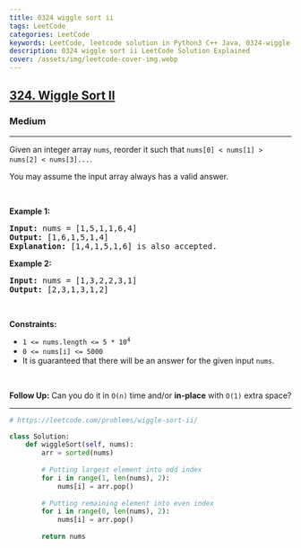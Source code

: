 ```yaml
---
title: 0324 wiggle sort ii
tags: LeetCode
categories: LeetCode
keywords: LeetCode, leetcode solution in Python3 C++ Java, 0324-wiggle-sort-ii solution
description: 0324 wiggle sort ii LeetCode Solution Explained
cover: /assets/img/leetcode-cover-img.webp
---
```



<h2><a href="https://leetcode.com/problems/wiggle-sort-ii/">324. Wiggle Sort II</a></h2><h3>Medium</h3><hr><div><p>Given an integer array <code>nums</code>, reorder it such that <code>nums[0] &lt; nums[1] &gt; nums[2] &lt; nums[3]...</code>.</p>

<p>You may assume the input array always has a valid answer.</p>

<p>&nbsp;</p>
<p><strong class="example">Example 1:</strong></p>

<pre><strong>Input:</strong> nums = [1,5,1,1,6,4]
<strong>Output:</strong> [1,6,1,5,1,4]
<strong>Explanation:</strong> [1,4,1,5,1,6] is also accepted.
</pre>

<p><strong class="example">Example 2:</strong></p>

<pre><strong>Input:</strong> nums = [1,3,2,2,3,1]
<strong>Output:</strong> [2,3,1,3,1,2]
</pre>

<p>&nbsp;</p>
<p><strong>Constraints:</strong></p>

<ul>
	<li><code>1 &lt;= nums.length &lt;= 5 * 10<sup>4</sup></code></li>
	<li><code>0 &lt;= nums[i] &lt;= 5000</code></li>
	<li>It is guaranteed that there will be an answer for the given input <code>nums</code>.</li>
</ul>

<p>&nbsp;</p>
<strong>Follow Up:</strong> Can you do it in <code>O(n)</code> time and/or <strong>in-place</strong> with <code>O(1)</code> extra space?</div>

---




```python
# https://leetcode.com/problems/wiggle-sort-ii/

class Solution:
    def wiggleSort(self, nums):
        arr = sorted(nums)
        
        # Putting largest element into odd index
        for i in range(1, len(nums), 2):
            nums[i] = arr.pop()
            
        # Putting remaining element into even index
        for i in range(0, len(nums), 2):
            nums[i] = arr.pop()
        
        return nums
```
